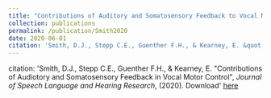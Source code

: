 ```yaml
---
title: "Contributions of Auditory and Somatosensory Feedback to Vocal Motor Control"
collection: publications
permalink: /publication/Smith2020
date: 2020-06-01
citation: 'Smith, D.J., Stepp C.E., Guenther F.H., & Kearney, E. &quot;Contributions of Audiotory and Somatosensory Feedback in Vocal Motor Control&quot;, <i>Journal of Speech Language and Hearing Research</i>, (2020).'
---
```

citation: 'Smith, D.J., Stepp C.E., Guenther F.H., & Kearney, E. &quot;Contributions of Audiotory and Somatosensory Feedback in Vocal Motor Control&quot;, <i>Journal of Speech Language and Hearing Research</i>, (2020). Download' [here](https://djsmith17.github.io/files/Smith_JSLHR_2020.pdf)
